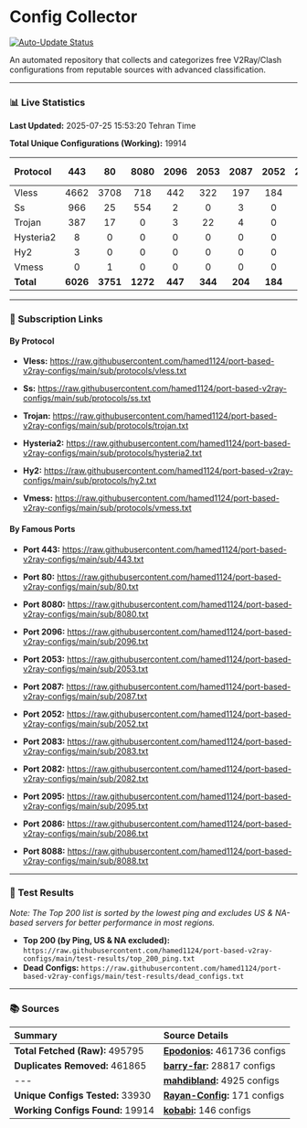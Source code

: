 # Config Collector

[![Auto-Update Status](https://github.com/hamed1124/port-based-v2ray-configs/actions/workflows/main.yml/badge.svg)](https://github.com/hamed1124/port-based-v2ray-configs/actions/workflows/main.yml)

An automated repository that collects and categorizes free V2Ray/Clash configurations from reputable sources with advanced classification.

---

### 📊 Live Statistics

**Last Updated:** 2025-07-25 15:53:20 Tehran Time

**Total Unique Configurations (Working):** 19914

| Protocol | 443 | 80 | 8080 | 2096 | 2053 | 2087 | 2052 | 2083 | 2082 | 2095 | 2086 | 8088 | Other Ports | Total |
|:---| :---: | :---: | :---: | :---: | :---: | :---: | :---: | :---: | :---: | :---: | :---: | :---: |:---:|:---:|
| Vless | 4662 | 3708 | 718 | 442 | 322 | 197 | 184 | 122 | 135 | 136 | 115 | 0 | 5608 | **16349** |
| Ss | 966 | 25 | 554 | 2 | 0 | 3 | 0 | 0 | 1 | 0 | 0 | 0 | 1376 | **2927** |
| Trojan | 387 | 17 | 0 | 3 | 22 | 4 | 0 | 17 | 0 | 0 | 0 | 0 | 156 | **606** |
| Hysteria2 | 8 | 0 | 0 | 0 | 0 | 0 | 0 | 0 | 0 | 0 | 0 | 0 | 12 | **20** |
| Hy2 | 3 | 0 | 0 | 0 | 0 | 0 | 0 | 0 | 0 | 0 | 0 | 0 | 5 | **8** |
| Vmess | 0 | 1 | 0 | 0 | 0 | 0 | 0 | 1 | 0 | 0 | 0 | 0 | 2 | **4** |
| **Total** | **6026** | **3751** | **1272** | **447** | **344** | **204** | **184** | **140** | **136** | **136** | **115** | **0** | **7159** | **19914** |

---

### 🚀 Subscription Links

#### By Protocol

- **Vless:**
  https://raw.githubusercontent.com/hamed1124/port-based-v2ray-configs/main/sub/protocols/vless.txt

- **Ss:**
  https://raw.githubusercontent.com/hamed1124/port-based-v2ray-configs/main/sub/protocols/ss.txt

- **Trojan:**
  https://raw.githubusercontent.com/hamed1124/port-based-v2ray-configs/main/sub/protocols/trojan.txt

- **Hysteria2:**
  https://raw.githubusercontent.com/hamed1124/port-based-v2ray-configs/main/sub/protocols/hysteria2.txt

- **Hy2:**
  https://raw.githubusercontent.com/hamed1124/port-based-v2ray-configs/main/sub/protocols/hy2.txt

- **Vmess:**
  https://raw.githubusercontent.com/hamed1124/port-based-v2ray-configs/main/sub/protocols/vmess.txt

#### By Famous Ports

- **Port 443:**
  https://raw.githubusercontent.com/hamed1124/port-based-v2ray-configs/main/sub/443.txt

- **Port 80:**
  https://raw.githubusercontent.com/hamed1124/port-based-v2ray-configs/main/sub/80.txt

- **Port 8080:**
  https://raw.githubusercontent.com/hamed1124/port-based-v2ray-configs/main/sub/8080.txt

- **Port 2096:**
  https://raw.githubusercontent.com/hamed1124/port-based-v2ray-configs/main/sub/2096.txt

- **Port 2053:**
  https://raw.githubusercontent.com/hamed1124/port-based-v2ray-configs/main/sub/2053.txt

- **Port 2087:**
  https://raw.githubusercontent.com/hamed1124/port-based-v2ray-configs/main/sub/2087.txt

- **Port 2052:**
  https://raw.githubusercontent.com/hamed1124/port-based-v2ray-configs/main/sub/2052.txt

- **Port 2083:**
  https://raw.githubusercontent.com/hamed1124/port-based-v2ray-configs/main/sub/2083.txt

- **Port 2082:**
  https://raw.githubusercontent.com/hamed1124/port-based-v2ray-configs/main/sub/2082.txt

- **Port 2095:**
  https://raw.githubusercontent.com/hamed1124/port-based-v2ray-configs/main/sub/2095.txt

- **Port 2086:**
  https://raw.githubusercontent.com/hamed1124/port-based-v2ray-configs/main/sub/2086.txt

- **Port 8088:**
  https://raw.githubusercontent.com/hamed1124/port-based-v2ray-configs/main/sub/8088.txt

---

### 🧪 Test Results
*Note: The Top 200 list is sorted by the lowest ping and excludes US & NA-based servers for better performance in most regions.*

- **Top 200 (by Ping, US & NA excluded):** `https://raw.githubusercontent.com/hamed1124/port-based-v2ray-configs/main/test-results/top_200_ping.txt`
- **Dead Configs:** `https://raw.githubusercontent.com/hamed1124/port-based-v2ray-configs/main/test-results/dead_configs.txt`

---

### 📚 Sources

| Summary | Source Details |
|:---|:---|
| **Total Fetched (Raw):** 495795 | **[Epodonios](https://github.com/Epodonios/v2ray-configs):** 461736 configs |
| **Duplicates Removed:** 461865 | **[barry-far](https://github.com/barry-far/V2ray-Config):** 28817 configs |
| --- | **[mahdibland](https://github.com/mahdibland/V2RayAggregator):** 4925 configs |
| **Unique Configs Tested:** 33930 | **[Rayan-Config](https://github.com/Rayan-Config/C-Sub):** 171 configs |
| **Working Configs Found:** 19914 | **[kobabi](https://github.com/liketolivefree/kobabi):** 146 configs |
